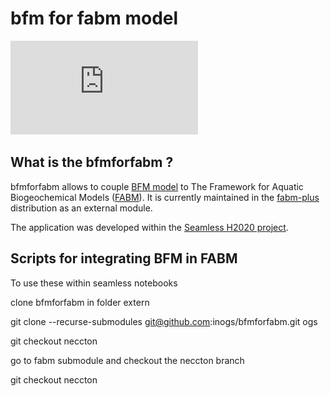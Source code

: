 # bfm for fabm model
![bfm_for_fabm](https://github.com/inogs/bfmforfabm/blob/master/DOC/PICTURES/bfm_scheme.pdf)

## What is the bfmforfabm ?
bfmforfabm allows to couple [BFM model](https://bfm-community.github.io/www.bfm-community.eu/) to The Framework for Aquatic Biogeochemical Models ([FABM](https://github.com/fabm-model/fabm/wiki)).
It is currently maintained in the [fabm-plus](https://github.com/fabm-model/fabm-plus) distribution as an external module.

The application was developed within the [Seamless H2020 project](https://zenodo.org/records/6401395).


## Scripts for integrating BFM in FABM

To use these within seamless notebooks 

clone bfmforfabm in folder extern

git clone --recurse-submodules git@github.com:inogs/bfmforfabm.git ogs

git checkout neccton

go to fabm submodule and checkout the neccton branch

git checkout neccton



